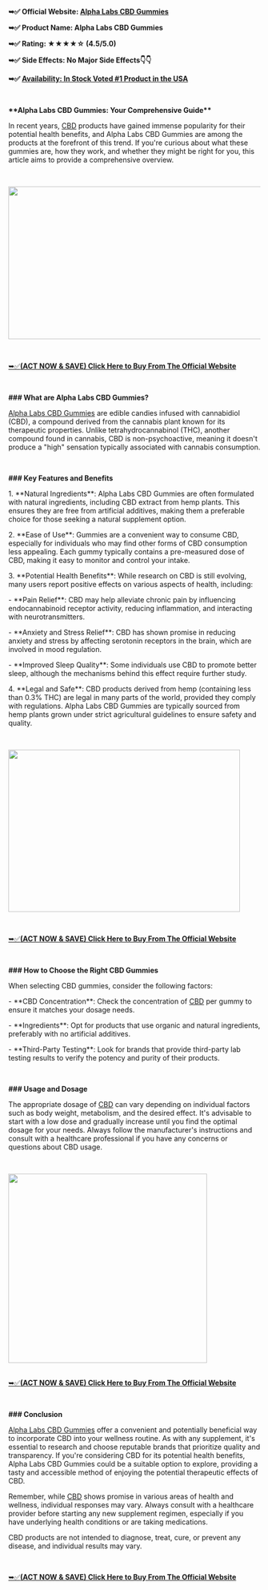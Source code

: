 <p><strong>➥✅ Official Website:&nbsp;<a href="https://hotdeal24x7.com/alpha-labs-cbd-gummies-buy">Alpha Labs CBD Gummies</a></strong></p>
<p><strong>➥✅ Product Name:&nbsp;Alpha Labs CBD Gummies</strong></p>
<p><strong>➥✅ Rating: ★★★★☆ (4.5/5.0)</strong></p>
<p><strong>➥✅ Side Effects: No Major Side Effects👇👇</strong></p>
<p><strong>➥✅&nbsp;<a href="https://hotdeal24x7.com/alpha-labs-cbd-gummies-buy">Availability: In Stock Voted #1 Product in the USA</a></strong></p>
<p>&nbsp;</p>
<p><strong>**Alpha Labs CBD Gummies: Your Comprehensive Guide**</strong></p>
<p>In recent years,&nbsp;<a href="https://hotdeal24x7.com/alpha-labs-cbd-gummies-buy">CBD</a>&nbsp;products have gained immense popularity for their potential health benefits, and Alpha Labs CBD Gummies are among the products at the forefront of this trend. If you're curious about what these gummies are, how they work, and whether they might be right for you, this article aims to provide a comprehensive overview.</p>
<p>&nbsp;</p>
<div class="separator"><a href="https://hotdeal24x7.com/alpha-labs-cbd-gummies-buy"><img src="https://blogger.googleusercontent.com/img/b/R29vZ2xl/AVvXsEhC_QKbJQlQHp7OG5_dY2oZhoWDwFeKhbMzljROFXJ95aUGfhqq7uuy5UFC2LpZ22vMHEeCahAX1gubxGM_h7VpVLvXgARL052cveiYU__lOZ495T1FS87OaYGQ7WrPfL1Mx_6Ql14Dv9KmG4zAyk3VdHaQAVYdD3upnEJCoz6O63V7RkIed6boGY4nmFN3/w523-h305/Twin-Elements-CBD-Gummies-Reviews-1.jpg" alt="" width="523" height="305" border="0" data-original-height="443" data-original-width="760" /></a></div>
<p>&nbsp;</p>
<p><a href="https://hotdeal24x7.com/alpha-labs-cbd-gummies-buy">➥✅<strong>(ACT NOW &amp; SAVE) Click Here to Buy From The Official Website</strong></a></p>
<p>&nbsp;</p>
<p><strong>### What are Alpha Labs CBD Gummies?</strong></p>
<p><a href="https://hotdeal24x7.com/alpha-labs-cbd-gummies-buy">Alpha Labs CBD Gummies</a>&nbsp;are edible candies infused with cannabidiol (CBD), a compound derived from the cannabis plant known for its therapeutic properties. Unlike tetrahydrocannabinol (THC), another compound found in cannabis, CBD is non-psychoactive, meaning it doesn't produce a "high" sensation typically associated with cannabis consumption.</p>
<p>&nbsp;</p>
<p><strong>### Key Features and Benefits</strong></p>
<p>1. **Natural Ingredients**: Alpha Labs CBD Gummies are often formulated with natural ingredients, including CBD extract from hemp plants. This ensures they are free from artificial additives, making them a preferable choice for those seeking a natural supplement option.</p>
<p>2. **Ease of Use**: Gummies are a convenient way to consume CBD, especially for individuals who may find other forms of CBD consumption less appealing. Each gummy typically contains a pre-measured dose of CBD, making it easy to monitor and control your intake.</p>
<p>3. **Potential Health Benefits**: While research on CBD is still evolving, many users report positive effects on various aspects of health, including:</p>
<p>- **Pain Relief**: CBD may help alleviate chronic pain by influencing endocannabinoid receptor activity, reducing inflammation, and interacting with neurotransmitters.</p>
<p>- **Anxiety and Stress Relief**: CBD has shown promise in reducing anxiety and stress by affecting serotonin receptors in the brain, which are involved in mood regulation.</p>
<p>- **Improved Sleep Quality**: Some individuals use CBD to promote better sleep, although the mechanisms behind this effect require further study.</p>
<p>4. **Legal and Safe**: CBD products derived from hemp (containing less than 0.3% THC) are legal in many parts of the world, provided they comply with regulations. Alpha Labs CBD Gummies are typically sourced from hemp plants grown under strict agricultural guidelines to ensure safety and quality.</p>
<p>&nbsp;</p>
<div class="separator"><a href="https://hotdeal24x7.com/alpha-labs-cbd-gummies-buy"><img src="https://blogger.googleusercontent.com/img/b/R29vZ2xl/AVvXsEgJFZzWcPoQiCk4at-DskPXadaJ6ZrOZiyehBSQ34yJOTHwvx6U8z2k0GrwQPVBfvYdTrkcZw2Jc3OnN7cjmw5lDxOO7MCawz4BVyRK6l1oHdg_ypnuhkF8ZnawD3cXncnWtAlswwYgHzMKBEpWm-h4dxTiLFhAIzO05oqaexnNfhjL9-WoNNBhQ3iu194c/w463-h324/441603887_122100289982325110_7011044454176705067_n.jpg" alt="" width="463" height="324" border="0" data-original-height="700" data-original-width="1000" /></a></div>
<p>&nbsp;</p>
<p><a href="https://hotdeal24x7.com/alpha-labs-cbd-gummies-buy">➥✅<strong>(ACT NOW &amp; SAVE) Click Here to Buy From The Official Website</strong></a></p>
<p>&nbsp;</p>
<p><strong>### How to Choose the Right CBD Gummies</strong></p>
<p>When selecting CBD gummies, consider the following factors:</p>
<p>- **CBD Concentration**: Check the concentration of&nbsp;<a href="https://hotdeal24x7.com/alpha-labs-cbd-gummies-buy">CBD</a>&nbsp;per gummy to ensure it matches your dosage needs.</p>
<p>- **Ingredients**: Opt for products that use organic and natural ingredients, preferably with no artificial additives.</p>
<p>- **Third-Party Testing**: Look for brands that provide third-party lab testing results to verify the potency and purity of their products.</p>
<p>&nbsp;</p>
<p><strong>### Usage and Dosage</strong></p>
<p>The appropriate dosage of&nbsp;<a href="https://hotdeal24x7.com/alpha-labs-cbd-gummies-buy">CBD</a>&nbsp;can vary depending on individual factors such as body weight, metabolism, and the desired effect. It's advisable to start with a low dose and gradually increase until you find the optimal dosage for your needs. Always follow the manufacturer's instructions and consult with a healthcare professional if you have any concerns or questions about CBD usage.</p>
<p>&nbsp;</p>
<div class="separator"><a href="https://hotdeal24x7.com/alpha-labs-cbd-gummies-buy"><img src="https://blogger.googleusercontent.com/img/b/R29vZ2xl/AVvXsEi1AqBPSZsO9IoeHEq7ROaIvfDTNqN4DjJUDJPmmmkuFpkBfu-uwscxz-wvPAKl7yD4gN3rGVGLEAJezgZmcc3N5UKuqd2ehuyUF1ihuAKDfsuKTY6ZQVfuHhFAm4y3WDZoj7yqKTPXRG6qKqgrIvY9E0iJbaTHoq0fCjnpFdlsBuiiFRBzlq6aDf9yCe8h/w397-h378/twin_elements_cbd_gummies___reviews_by_twinelementcbd1_dggmh5l-375w.jpg" alt="" width="397" height="378" border="0" data-original-height="358" data-original-width="375" /></a></div>
<div class="separator">&nbsp;</div>
<p><a href="https://hotdeal24x7.com/alpha-labs-cbd-gummies-buy">➥✅<strong>(ACT NOW &amp; SAVE) Click Here to Buy From The Official Website</strong></a></p>
<p>&nbsp;</p>
<p><strong>### Conclusion</strong></p>
<p><a href="https://hotdeal24x7.com/alpha-labs-cbd-gummies-buy">Alpha Labs CBD Gummies</a>&nbsp;offer a convenient and potentially beneficial way to incorporate CBD into your wellness routine. As with any supplement, it's essential to research and choose reputable brands that prioritize quality and transparency. If you're considering CBD for its potential health benefits, Alpha Labs CBD Gummies could be a suitable option to explore, providing a tasty and accessible method of enjoying the potential therapeutic effects of CBD.</p>
<p>Remember, while&nbsp;<a href="https://hotdeal24x7.com/alpha-labs-cbd-gummies-buy">CBD</a>&nbsp;shows promise in various areas of health and wellness, individual responses may vary. Always consult with a healthcare provider before starting any new supplement regimen, especially if you have underlying health conditions or are taking medications.</p>
<p>CBD products are not intended to diagnose, treat, cure, or prevent any disease, and individual results may vary.</p>
<p>&nbsp;</p>
<p><a href="https://hotdeal24x7.com/alpha-labs-cbd-gummies-buy">➥✅<strong>(ACT NOW &amp; SAVE) Click Here to Buy From The Official Website</strong></a></p>
